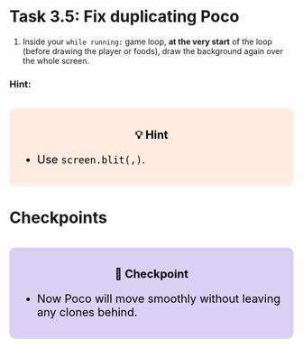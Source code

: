 # Task 3.5: Fix duplicating Poco
1. Inside your `while running:` game loop, **at the very start** of the loop (before drawing the player or foods), draw the background again over the whole screen.

### Hint:
<br>
<div style="font-size: 20px; background-color: #ffebdf; color: black; padding: 15px; border-radius:10px;">
    <p style="text-align: center;"><b>💡 Hint</b></p>
    <ul>  
        <li>Use <code>screen.blit(,)</code>.</li>
    </ul>
</div>

# Checkpoints
<br>
<div style="font-size: 20px; background-color: #d9d0f3; color: black; padding: 15px; border-radius:10px;">
    <p style="text-align: center;"><b>🚩 Checkpoint</b></p>
    <ul>  
        <li>Now Poco will move smoothly without leaving any clones behind.</li>
    </ul>
</div>
